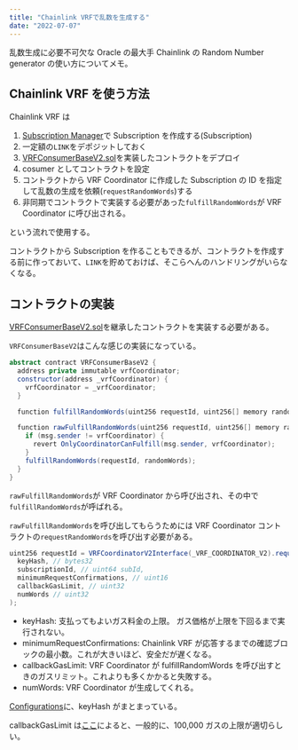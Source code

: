 ```yaml
---
title: "Chainlink VRFで乱数を生成する"
date: "2022-07-07"
---
```


乱数生成に必要不可欠な Oracle の最大手 Chainlink の Random Number generator の使い方についてメモ。

## Chainlink VRF を使う方法

Chainlink VRF は

1. [Subscription Manager](https://vrf.chain.link/)で Subscription を作成する(Subscription)
2. 一定額の`LINK`をデポジットしておく
3. [VRFConsumerBaseV2.sol](https://github.com/smartcontractkit/chainlink/blob/develop/contracts/src/v0.8/VRFConsumerBaseV2.sol)を実装したコントラクトをデプロイ
4. cosumer としてコントラクトを設定
5. コントラクトから VRF Coordinator に作成した Subscription の ID を指定して乱数の生成を依頼(`requestRandomWords`)する
6. 非同期でコントラクトで実装する必要があった`fulfillRandomWords`が VRF Coordinator に呼び出される。

という流れで使用する。

コントラクトから Subscription を作ることもできるが、コントラクトを作成する前に作っておいて、`LINK`を貯めておけば、そこらへんのハンドリングがいらなくなる。

## コントラクトの実装

[VRFConsumerBaseV2.sol](https://github.com/smartcontractkit/chainlink/blob/develop/contracts/src/v0.8/VRFConsumerBaseV2.sol)を継承したコントラクトを実装する必要がある。

`VRFConsumerBaseV2`はこんな感じの実装になっている。

```java
abstract contract VRFConsumerBaseV2 {
  address private immutable vrfCoordinator;
  constructor(address _vrfCoordinator) {
    vrfCoordinator = _vrfCoordinator;
  }

  function fulfillRandomWords(uint256 requestId, uint256[] memory randomWords) internal virtual;

  function rawFulfillRandomWords(uint256 requestId, uint256[] memory randomWords) external {
    if (msg.sender != vrfCoordinator) {
      revert OnlyCoordinatorCanFulfill(msg.sender, vrfCoordinator);
    }
    fulfillRandomWords(requestId, randomWords);
  }
}
```

`rawFulfillRandomWords`が VRF Coordinator から呼び出され、その中で`fulfillRandomWords`が呼ばれる。

`rawFulfillRandomWords`を呼び出してもらうためには VRF Coordinator コントラクトの`requestRandomWords`を呼び出す必要がある。

```java
uint256 requestId = VRFCoordinatorV2Interface(_VRF_COORDINATOR_V2).requestRandomWords(
  keyHash, // bytes32
  subscriptionId, // uint64 subId,
  minimumRequestConfirmations, // uint16
  callbackGasLimit, // uint32
  numWords // uint32
);
```

- keyHash: 支払ってもよいガス料金の上限。 ガス価格が上限を下回るまで実行されない。
- minimumRequestConfirmations: Chainlink VRF が応答するまでの確認ブロックの最小数。これが大きいほど、安全だが遅くなる。
- callbackGasLimit: VRF Coordinator が fulfillRandomWords を呼び出すときのガスリミット。これよりも多くかかると失敗する。
- numWords: VRF Coordinator が生成してくれる。

[Configurations](https://docs.chain.link/docs/vrf-contracts/#ethereum-mainnet)に、keyHash がまとまっている。

callbackGasLimit は[ここ](https://docs.chain.link/docs/chainlink-vrf/#subscription-billing)によると、一般的に、100,000 ガスの上限が適切らしい。
